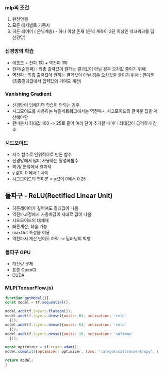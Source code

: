 
### mlp의 조건
1. 완전연결
2. 모든 에지별로 가중치 
3. 히든 레이어 ( 은닉계층) - 하나 이상 존재
(은닉 계측이 2단 이상인 네크워크를 딥 신경망)

### 신경망의 학습
- 에포크 = 전파 1회 + 역전파 1회
- 전파(순전파)
: 최종 출력값이 원하는 결과값이 아닐 경우 오차값 줄이기 위해 
- 역전파
: 최종 출력값이 원하는 결과값이 아닐 경우 오차값을 줄이기 위해
: 편미분(최종결과값에서 입력값의 기여도 계산)

### Vanishing Gradient
- 신경망이 딥해지면 학습이 안되는 경우
- 시그모이드를 사용하는 뉴럴네트워크에서는 역전파시 시그모이드의 편미분 값을 계산해야함
- 편미분시 최대값 100 -> 25로 줄어 여러 단이 추가될 때마다 최대값이 급격하게 감소 


### 시드모이드
- 지수 함수로 인위적으로 만든 함수
- 신경망에서 많이 사용하는 활성화함수
- 회귀/ 분류에서 효과적
- y 값이 0 에서 1 사이 
- 시그모이드의 편미분 = y값이 0에서 0.25

## 돌파구 - ReLU(Rectified Linear Unit)
- 히든레이어가 깊어져도 결과값이 나옴
- 역전파과정에서 가중치값이 제대로 값이 나옴
- 시드모이드의 대체재
- 빠른계산, 학습 가능
- maxOut 특성을 이용
- 역전파시 계산 난이도 하락 
-> 딥러닝의 빅뱅

### 돌파구 GPU
- 계산량 문제
- 표준 OpenCl
- CUDA


### MLP(TensorFlow.js)
``` javascript
function getModel(){
const model = tf.sequential();

model.add(tf.layers.flateen());
model.add(tf.layers.dense({units: 64, activation: 'relu'
  }));
model.add(tf.layers.dense({units: 64, activation: 'relu'
  }));
model.add(tf.layers.dense({units: 10, activation: 'softmax'
  }));

const optimizer = tf.train.adam();
model.complil({optimizer: optimizer, loss: 'categoricalCrossentropy', metrics: ['accuracy']});

return model;
}
``` 
